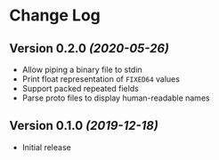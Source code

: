 Change Log
==========

Version 0.2.0 *(2020-05-26)*
----------------------------

* Allow piping a binary file to stdin
* Print float representation of `FIXED64` values
* Support packed repeated fields
* Parse proto files to display human-readable names

Version 0.1.0 *(2019-12-18)*
----------------------------

* Initial release
